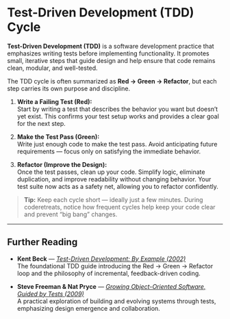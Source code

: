 # Test-Driven Development (TDD) Cycle

**Test-Driven Development (TDD)** is a software development practice that emphasizes writing tests before implementing functionality. It promotes small, iterative steps that guide design and help ensure that code remains clean, modular, and well-tested.

The TDD cycle is often summarized as **Red → Green → Refactor**, but each step carries its own purpose and discipline.

1. **Write a Failing Test (Red):**  
   Start by writing a test that describes the behavior you want but doesn’t yet exist. This confirms your test setup works and provides a clear goal for the next step.

2. **Make the Test Pass (Green):**  
   Write just enough code to make the test pass. Avoid anticipating future requirements — focus only on satisfying the immediate behavior.

3. **Refactor (Improve the Design):**  
   Once the test passes, clean up your code. Simplify logic, eliminate duplication, and improve readability without changing behavior. Your test suite now acts as a safety net, allowing you to refactor confidently.

> **Tip:** Keep each cycle short — ideally just a few minutes. During coderetreats, notice how frequent cycles help keep your code clear and prevent “big bang” changes.

---

## Further Reading

- **Kent Beck** — *[Test-Driven Development: By Example (2002)](https://www.pearson.com/en-us/subject-catalog/p/test-driven-development-by-example/P200000000425/9780321146533)*  
  The foundational TDD guide introducing the Red → Green → Refactor loop and the philosophy of incremental, feedback-driven coding.

- **Steve Freeman & Nat Pryce** — *[Growing Object-Oriented Software, Guided by Tests (2009)](https://www.pearson.com/en-us/subject-catalog/p/growing-object-oriented-software-guided-by-tests/P200000009298/9780321503626)*  
  A practical exploration of building and evolving systems through tests, emphasizing design emergence and collaboration.